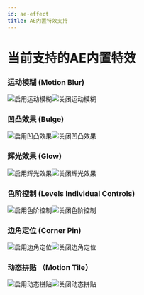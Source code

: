 ```yaml
---
id: ae-effect
title: AE内置特效支持
---
```


# 当前支持的AE内置特效

### 运动模糊 (Motion Blur)

![启用运动模糊](/img/docs/Effect/2.1.gif)![关闭运动模糊](/img/docs/Effect/2.2.gif)

### 凹凸效果 (Bulge)

![启用凹凸效果](/img/docs/Effect/3.1.gif)![关闭凹凸效果](/img/docs/Effect/3.2.png)

### 辉光效果 (Glow)

![启用辉光效果](/img/docs/Effect/1.1.gif)![关闭辉光效果](/img/docs/Effect/1.2.gif)
	
### 色阶控制 (Levels Individual Controls)

![启用色阶控制](/img/docs/Effect/5.1.gif)![关闭色阶控制](/img/docs/Effect/5.2.gif)

### 边角定位 (Corner Pin)

![启用边角定位](/img/docs/Effect/6.1.gif)![关闭边角定位](/img/docs/Effect/6.2.gif)

### 动态拼贴 （Motion Tile）

![启用动态拼贴](/img/docs/Effect/4.1.gif)![关闭动态拼贴](/img/docs/Effect/4.2.png)
